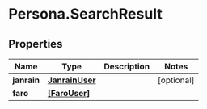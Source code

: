 # Persona.SearchResult

## Properties

Name | Type | Description | Notes
------------ | ------------- | ------------- | -------------
**janrain** | [**JanrainUser**](JanrainUser.md) |  | [optional] 
**faro** | [**[FaroUser]**](FaroUser.md) |  | 


